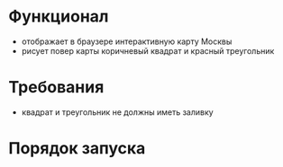 # Функционал
* отображает в браузере интерактивную карту Москвы
* рисует повер карты коричневый квадрат и красный треугольник
 
# Требования
* квадрат и треугольник не должны иметь заливку

# Порядок запуска
